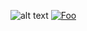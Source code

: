![alt text](https://i.ibb.co/59scyTp/Screenshot-2022-12-12-194138.png)
<a href="http://google.com.au/" rel="some text">![Foo](https://cdn-icons-png.flaticon.com/512/174/174325.png)</a>
